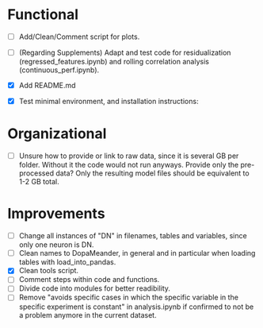 # Functional

- [ ] Add/Clean/Comment script for plots.
- [ ] (Regarding Supplements) Adapt and test code for residualization (regressed_features.ipynb) and rolling correlation analysis (continuous_perf.ipynb).
- [x] Add README.md
- [x] Test minimal environment, and installation instructions: 


# Organizational

- [ ] Unsure how to provide or link to raw data, since it is several GB per folder. Without it the code would not run anyways. Provide only the pre-processed data? Only the resulting model files should be equivalent to 1-2 GB total.

# Improvements

- [ ] Change all instances of "DN" in filenames, tables and variables, since only one neuron is DN.
- [ ] Clean names to DopaMeander, in general and in particular when loading tables with load_into_pandas.
- [x] Clean tools script.
- [ ] Comment steps within code and functions.
- [ ] Divide code into modules for better readibility.
- [ ] Remove "avoids specific cases in which the specific variable in the specific experiment is constant" in analysis.ipynb if confirmed to not be a problem anymore in the current dataset.
